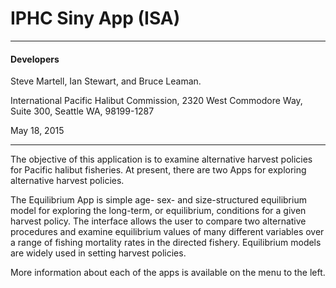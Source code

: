 # IPHC Siny App (ISA)
----

#### Developers
Steve Martell, Ian Stewart, and Bruce Leaman.

International Pacific Halibut Commission,
2320 West Commodore Way, Suite 300,
Seattle WA, 98199-1287

May 18, 2015

----

The objective of this application is to examine alternative harvest policies for Pacific halibut fisheries. At present, there are two Apps for exploring alternative harvest policies.  

The Equilibrium App is simple age- sex- and size-structured equilibrium model for exploring the long-term, or equilibrium, conditions for a given harvest policy.  The interface allows the user to compare two alternative procedures and examine equilibrium values of many different variables over a range of fishing mortality rates in the directed fishery.  Equilibrium models are widely used in setting harvest policies.


More information about each of the apps is available on the menu to the left.



